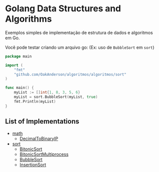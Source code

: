 Golang Data Structures and Algorithms
=========================================

Exemplos simples de implementação de estrutura de dados e algoritmos em Go.

Você pode testar criando um arquivo go: (Ex: uso de `BubbleSort` em `sort`)

```go
package main

import (
    "fmt"
    "github.com/OakAnderson/algoritmos/algoritmos/sort"
)

func main() {
    myList := []int{1, 8, 3, 5, 6}
    myList = sort.BubbleSort(myList, true)
    fmt.Println(myList)
}
```


## List of Implementations

- [math](algoritmos/math)
    - [DecimalToBinaryIP](algoritmos/math/decimalToBinaryIP.go)
- [sort](algoritmos/sort)
    - [BitonicSort](algoritmos/sort/bitonicSort.go)
    - [BitonicSortMultiprocess](algoritmos/sort/bitonicSortMultiprocess.go)
    - [BubbleSort](algoritmos/sort/bubbleSort.go)
    - [InsertionSort](algoritmos/sort/insertionSort.go)